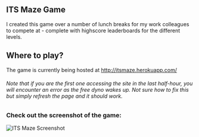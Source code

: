 ## ITS Maze Game

I created this game over a number of lunch breaks for my work colleagues to compete at - complete with highscore leaderboards for the different levels.

## Where to play?

The game is currently being hosted at http://itsmaze.herokuapp.com/
###### Note that if you are the first one accessing the site in the last half-hour, you will encounter an error as the free dyno wakes up. Not sure how to fix this but simply refresh the page and it should work. 

### Check out the screenshot of the game:
![ITS Maze Screenshot](https://github.com/maxquinn/MazeGenerator/blob/master/MazeCapture.PNG)
